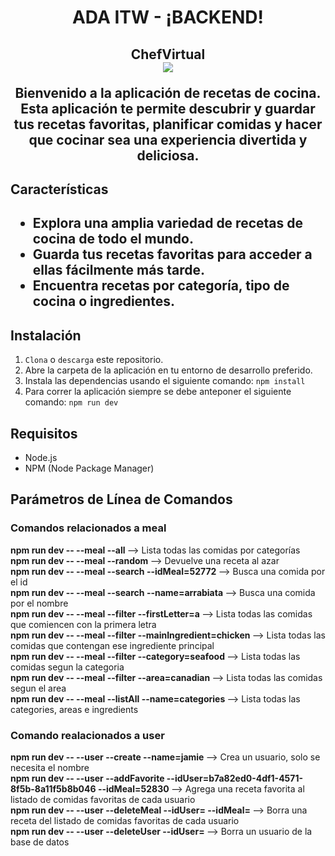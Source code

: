 <h1 align="center"> ADA ITW - ¡BACKEND!</h1>

<h2 align="center">ChefVirtual</2>
<br>
  <img src="https://media.giphy.com/media/ToMjGpCfO0af8so8s5q/giphy.gif"></>

Bienvenido a la aplicación de recetas de cocina. Esta aplicación te permite descubrir y guardar tus recetas favoritas, planificar comidas y hacer que cocinar sea una experiencia divertida y deliciosa.

<h2>Características<h2>

- Explora una amplia variedad de recetas de cocina de todo el mundo.
- Guarda tus recetas favoritas para acceder a ellas fácilmente más tarde.
- Encuentra recetas por categoría, tipo de cocina o ingredientes.

<h2>Instalación</h2>

1. `Clona` o `descarga` este repositorio.
2. Abre la carpeta de la aplicación en tu entorno de desarrollo preferido.
3. Instala las dependencias usando el siguiente comando: `npm install`
4. Para correr la aplicación siempre se debe anteponer el siguiente comando: `npm run dev`

<h2>Requisitos</h2>

- Node.js
- NPM (Node Package Manager)

<h2>Parámetros de Línea de Comandos</h2>
<h3>Comandos relacionados a meal</h3>
<strong>npm run dev -- --meal --all </strong>   --> Lista todas las comidas por categorías
<br>
<strong>npm run dev -- --meal --random </strong>  --> Devuelve una receta al azar
<br>
<strong>npm run dev -- --meal --search --idMeal=52772 </strong> --> Busca una comida por el id  
<br>
<strong>npm run dev -- --meal --search --name=arrabiata </strong> --> Busca una comida por el nombre 
<br>
<strong>npm run dev -- --meal --filter --firstLetter=a  </strong>  --> Lista todas las comidas que comiencen con la primera letra
<br>
<strong>npm run dev -- --meal --filter --mainIngredient=chicken </strong>  --> Lista todas las comidas que contengan ese ingrediente principal
<br>
<strong>npm run dev -- --meal --filter --category=seafood </strong> --> Lista todas las comidas segun la categoria
<br>
<strong>npm run dev -- --meal --filter --area=canadian </strong>  --> Lista todas las comidas segun el area 
<br>
<strong>npm run dev -- --meal --listAll --name=categories </strong> --> Lista todas las categories, areas e ingredients

<h3>Comando realacionados a user</h3>
<strong>npm run dev -- --user --create --name=jamie </strong> --> Crea un usuario, solo se necesita el nombre
<br>
<strong>npm run dev -- --user --addFavorite --idUser=b7a82ed0-4df1-4571-8f5b-8a11f5b8b046 --idMeal=52830 </strong> --> Agrega una receta favorita al listado de comidas favoritas de cada usuario
<br>
<strong>npm run dev -- --user --deleteMeal --idUser= --idMeal= </strong> --> Borra una receta del listado de comidas favoritas de cada usuario
<br>
<strong>npm run dev -- --user --deleteUser --idUser= </strong> --> Borra un usuario de la base de datos
